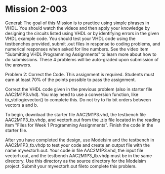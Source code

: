 # Mission 2-003

General: The goal of this Mission is to practice using simple phrases in VHDL. You should watch the videos and then apply your knowledge by designing the circuits listed using VHDL or by identifying errors in the given VHDL example code. You should test your VHDL code using the testbenches provided, submit .out files in response to coding problems, and numerical responses when asked for line numbers. See the video item "Submitting VHDL Programming Assignments" to learn more about how to do submissions. These 4 problems will be auto-graded upon submission of the answers.

Problem 2: Correct the Code. This assignment is required.  Students must earn at least 70% of the points possible to pass the assignment.

Correct the VHDL code given in the previous problem (also in starter file AAC2M1P3.vhd). You may need to use a conversion function, like to_stdlogicvector() to complete this. Do not try to fix bit orders between vectors a and b.     

To begin, download the starter file AAC2M1P3.vhd, the testbench file AAC2M1P3_tb.vhdp, and vectorh.out from the .zip file located in the reading item "Files for Week 1 Programming Assignments". Finish the code in the starter file. 

After you have completed the design, use Modelsim and the testbench in AAC2M1P3_tb.vhdp to test your code and create an output file with the name myvectorh.out. Your code in file AAC2M1P3.vhd, the input file vectorh.out, and the testbench AAC2M1P3_tb.vhdp must be in the same directory. Use this directory as the source directory for the Modelsim project. Submit your myvectorh.out fileto complete this problem. 